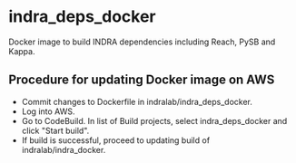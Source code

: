 # indra_deps_docker

Docker image to build INDRA dependencies including Reach, PySB and Kappa.

## Procedure for updating Docker image on AWS

* Commit changes to Dockerfile in indralab/indra_deps_docker.
* Log into AWS.
* Go to CodeBuild. In list of Build projects, select indra_deps_docker
  and click "Start build".
* If build is successful, proceed to updating build of
  indralab/indra_docker.
